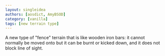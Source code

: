 ```yaml
---
layout: singleidea
authors: [aosdict, AmyBSOD]
category: [vanilla]
tags: [new terrain type]
---
```

A new type of "fence" terrain that is like wooden iron bars: it cannot normally
be moved onto but it can be burnt or kicked down, and it does not block line of
sight.
